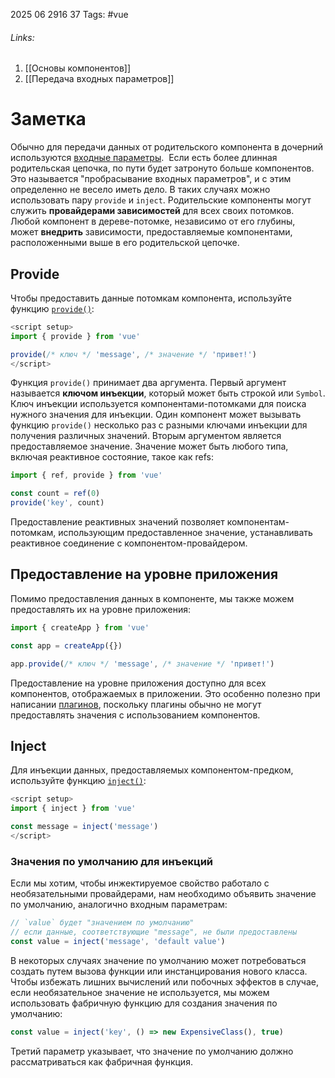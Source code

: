 2025 06 2916 37
Tags: #vue 
###### Links: 
1) [[Основы компонентов]]
2) [[Передача входных параметров]]
# Заметка
Обычно для передачи данных от родительского компонента в дочерний используются [входные параметры](https://ru.vuejs.org/guide/components/props.html).  Если есть более длинная родительская цепочка, по пути будет затронуто больше компонентов. Это называется "пробрасывание входных параметров", и с этим определенно не весело иметь дело. В таких случаях можно использовать пару `provide` и `inject`. Родительские компоненты могут служить **провайдерами зависимостей** для всех своих потомков. Любой компонент в дереве-потомке, независимо от его глубины, может **внедрить** зависимости, предоставляемые компонентами, расположенными выше в его родительской цепочке.
## Provide
Чтобы предоставить данные потомкам компонента, используйте функцию [`provide()`](https://ru.vuejs.org/api/composition-api-dependency-injection.html#provide):
```js
<script setup>
import { provide } from 'vue'

provide(/* ключ */ 'message', /* значение */ 'привет!')
</script>
```
Функция `provide()` принимает два аргумента. Первый аргумент называется **ключом инъекции**, который может быть строкой или `Symbol`. Ключ инъекции используется компонентами-потомками для поиска нужного значения для инъекции. Один компонент может вызывать функцию `provide()` несколько раз с разными ключами инъекции для получения различных значений.
Вторым аргументом является предоставляемое значение. Значение может быть любого типа, включая реактивное состояние, такое как refs:
```js
import { ref, provide } from 'vue'

const count = ref(0)
provide('key', count)
```
Предоставление реактивных значений позволяет компонентам-потомкам, использующим предоставленное значение, устанавливать реактивное соединение с компонентом-провайдером.
## Предоставление на уровне приложения
Помимо предоставления данных в компоненте, мы также можем предоставлять их на уровне приложения:
```js
import { createApp } from 'vue'

const app = createApp({})

app.provide(/* ключ */ 'message', /* значение */ 'привет!')
```
Предоставление на уровне приложения доступно для всех компонентов, отображаемых в приложении. Это особенно полезно при написании [плагинов](https://ru.vuejs.org/guide/reusability/plugins.html), поскольку плагины обычно не могут предоставлять значения с использованием компонентов.
## Inject
Для инъекции данных, предоставляемых компонентом-предком, используйте функцию [`inject()`](https://ru.vuejs.org/api/composition-api-dependency-injection.html#inject):
```js
<script setup>
import { inject } from 'vue'

const message = inject('message')
</script>
```
### Значения по умолчанию для инъекций
Если мы хотим, чтобы инжектируемое свойство работало с необязательными провайдерами, нам необходимо объявить значение по умолчанию, аналогично входным параметрам:
```js
// `value` будет "значением по умолчанию"
// если данные, соответствующие "message", не были предоставлены
const value = inject('message', 'default value')
```
В некоторых случаях значение по умолчанию может потребоваться создать путем вызова функции или инстанцирования нового класса. Чтобы избежать лишних вычислений или побочных эффектов в случае, если необязательное значение не используется, мы можем использовать фабричную функцию для создания значения по умолчанию:
```js
const value = inject('key', () => new ExpensiveClass(), true)
```
Третий параметр указывает, что значение по умолчанию должно рассматриваться как фабричная функция.
